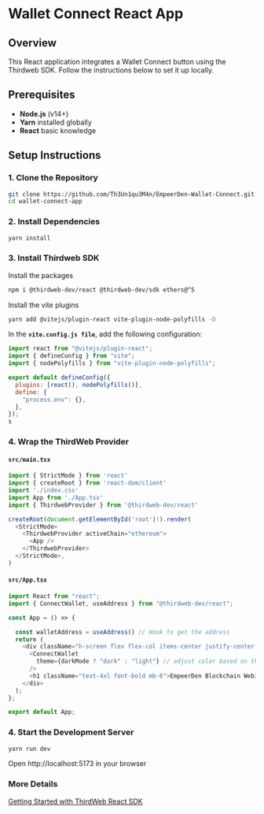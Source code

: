 # Wallet Connect React App

## Overview
This React application integrates a Wallet Connect button using the Thirdweb SDK. Follow the instructions below to set it up locally.

## Prerequisites
- **Node.js** (v14+)
- **Yarn** installed globally
- **React** basic knowledge

## Setup Instructions

### 1. Clone the Repository
```bash
git clone https://github.com/Th3Un1qu3M4n/EmpeerDen-Wallet-Connect.git
cd wallet-connect-app
```

### 2. Install Dependencies
```bash
yarn install
```

### 3. Install Thirdweb SDK
Install the packages
```bash
npm i @thirdweb-dev/react @thirdweb-dev/sdk ethers@^5
```
Install the vite plugins
```bash
yarn add @vitejs/plugin-react vite-plugin-node-polyfills -D
```
In the **`vite.config.js file`**, add the following configuration:
```javascript
import react from "@vitejs/plugin-react";
import { defineConfig } from "vite";
import { nodePolyfills } from "vite-plugin-node-polyfills";

export default defineConfig({
  plugins: [react(), nodePolyfills()],
  define: {
    "process.env": {},
  },
});
s
```

### 4. Wrap the ThirdWeb Provider

#### **`src/main.tsx`**
```javascript
import { StrictMode } from 'react'
import { createRoot } from 'react-dom/client'
import './index.css'
import App from './App.tsx'
import { ThirdwebProvider } from '@thirdweb-dev/react'

createRoot(document.getElementById('root')!).render(
  <StrictMode>
    <ThirdwebProvider activeChain="ethereum">
      <App />
    </ThirdwebProvider>
  </StrictMode>,
)
```

#### **`src/App.tsx`**
```javascript
import React from "react";
import { ConnectWallet, useAddress } from "@thirdweb-dev/react";

const App = () => {

  const walletAddress = useAddress() // Hook to get the address
  return (
    <div className="h-screen flex flex-col items-center justify-center bg-gray-100 text-gray-900">
      <ConnectWallet
        theme={darkMode ? "dark" : "light"} // adjust color based on theme
      />
      <h1 className="text-4xl font-bold mb-6">EmpeerDen Blockchain Webinar 02</h1>
    </div>
  );
};

export default App;
```
### 4. Start the Development Server
```bash
yarn run dev
```
Open http://localhost:5173 in your browser


### More Details
[Getting Started with ThirdWeb React SDK](https://portal.thirdweb.com/react/v4/getting-started)